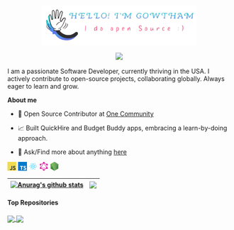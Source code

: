 <p align="center"><a href="https://gowtham-dongari.vercel.app/"><img height="" width="70%" alt="Hello, I'm Gowtham. I do open source!" src="./assets/Gowtham-name-banner.png" /></a></p>
<p align="center">
  <a href="https://github.com/DenverCoder1/readme-typing-svg"><img src="https://readme-typing-svg.herokuapp.com?font=Time+New+Roman&color=E0734&size=25&center=true&vCenter=true&width=600&height=70&lines=Software+Development+Engineer..&hearts;++;Full+Stack+Engineer,;Open+Source+Contributor,;Computer+Science,;Active+Learner,;Problem+Solver,;Go+Getter+Attitude..<3"></a>
</p>

I am a passionate Software Developer, currently thriving in the USA. I actively contribute to open-source projects, collaborating globally. Always eager to learn and grow.<br/>  <!-- With over two years of experience, I excel in both front-end and back-end development.  -->
 

**About me**

- 💼 Open Source Contributor at [One Community](https://github.com/OneCommunityGlobal/)

- 📈 Built QuickHire and Budget Buddy apps, embracing a learn-by-doing approach.

<!-- - ❤️ I love writing TypeScript, and building fun experiments on type-level -->

- 💬 Ask/Find more about anything [here](https://www.linkedin.com/in/gowthamdongari/)

<code><img height="20" alt="javascript" src="https://raw.githubusercontent.com/github/explore/80688e429a7d4ef2fca1e82350fe8e3517d3494d/topics/javascript/javascript.png"></code>
<code><img height="20" alt="typescript" src="https://raw.githubusercontent.com/github/explore/80688e429a7d4ef2fca1e82350fe8e3517d3494d/topics/typescript/typescript.png"></code>
<code><img height="20" alt="react" src="https://raw.githubusercontent.com/github/explore/80688e429a7d4ef2fca1e82350fe8e3517d3494d/topics/react/react.png"></code>
<code><img height="20" alt="graphql" src="https://raw.githubusercontent.com/github/explore/5c058a388828bb5fde0bcafd4bc867b5bb3f26f3/topics/graphql/graphql.png"></code>
<code><img height="20" alt="nodejs" src="https://raw.githubusercontent.com/github/explore/80688e429a7d4ef2fca1e82350fe8e3517d3494d/topics/nodejs/nodejs.png"></code>    


| <a href="https://github.com/anuraghazra/github-readme-stats"><img align="center" src="https://github-readme-stats.vercel.app/api?username=gowthamdongari&show_icons=true&include_all_commits=true&theme=buefy&hide_border=true" alt="Anurag's github stats" /></a> | <a href="https://github.com/anuraghazra/github-readme-stats"><img align="center" src="https://github-readme-stats.vercel.app/api/top-langs/?username=gowthamdongari&layout=compact&theme=buefy&hide_border=true" /></a> |
| ------------- | ------------- |

#### Top Repositories


<a href="https://github.com/anuraghazra/github-readme-stats">
  <img align="center" src="https://github-readme-stats.vercel.app/api/pin/?username=Ramaruva&repo=QuickHire_fullstackProject&theme=buefy" />
</a>
<a href="https://github.com/anuraghazra/anuraghazra.github.io">
  <img align="center" src="https://github-readme-stats.vercel.app/api/pin/?username=gowthamdongari&repo=Portfolio-Software-Developer&theme=buefy" />
</a>

<br />
<br />

<!-- <a href="https://twitter.com/anuraghazru">
  <img align="right" alt="Anurag Hazra | Twitter" width="21px" src="https://raw.githubusercontent.com/anuraghazra/anuraghazra/master/assets/twitter.svg" />
</a>
<a href="https://codesandbox.io/u/anuraghazra">
  <img align="right" alt="Anurag Hazra | CodeSandbox" width="20px" src="https://raw.githubusercontent.com/anuraghazra/anuraghazra/master/assets/codesandbox.svg" />
</a> -->